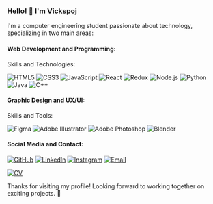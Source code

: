 ### Hello! 👋 I'm Vickspoj

I'm a computer engineering student passionate about technology, specializing in two main areas:

#### Web Development and Programming:

Skills and Technologies:

![HTML5](https://img.shields.io/badge/HTML5-E34F26?style=for-the-badge&logo=html5&logoColor=white)
![CSS3](https://img.shields.io/badge/CSS3-1572B6?style=for-the-badge&logo=css3&logoColor=white)
![JavaScript](https://img.shields.io/badge/JavaScript-F7DF1E?style=for-the-badge&logo=javascript&logoColor=black)
![React](https://img.shields.io/badge/React-61DAFB?style=for-the-badge&logo=react&logoColor=black)
![Redux](https://img.shields.io/badge/Redux-764ABC?style=for-the-badge&logo=redux&logoColor=white)
![Node.js](https://img.shields.io/badge/Node.js-339933?style=for-the-badge&logo=node-dot-js&logoColor=white)
![Python](https://img.shields.io/badge/Python-3776AB?style=for-the-badge&logo=python&logoColor=white)
![Java](https://img.shields.io/badge/Java-007396?style=for-the-badge&logo=java&logoColor=white)
![C++](https://img.shields.io/badge/C++-00599C?style=for-the-badge&logo=c%2B%2B&logoColor=white)

#### Graphic Design and UX/UI:

Skills and Tools:

![Figma](https://img.shields.io/badge/Figma-F24E1E?style=for-the-badge&logo=figma&logoColor=white)
![Adobe Illustrator](https://img.shields.io/badge/Adobe%20Illustrator-FF9A00?style=for-the-badge&logo=adobe-illustrator&logoColor=white)
![Adobe Photoshop](https://img.shields.io/badge/Adobe%20Photoshop-31A8FF?style=for-the-badge&logo=adobe-photoshop&logoColor=white)
![Blender](https://img.shields.io/badge/Blender-F5792A?style=for-the-badge&logo=blender&logoColor=white)

#### Social Media and Contact:

[![GitHub](https://img.shields.io/badge/GitHub-181717?style=for-the-badge&logo=github&logoColor=white)](https://github.com/Vickspoj)
[![LinkedIn](https://img.shields.io/badge/LinkedIn-0077B5?style=for-the-badge&logo=linkedin&logoColor=white)](https://www.linkedin.com/in/vicks-poj/)
[![Instagram](https://img.shields.io/badge/Instagram-E4405F?style=for-the-badge&logo=instagram&logoColor=white)](https://www.instagram.com/vicks.poj/)
[![Email](https://img.shields.io/badge/Email-D14836?style=for-the-badge&logo=gmail&logoColor=white)](mailto:vicks.poj@gmail.com)


[![CV](https://img.shields.io/badge/View%20CV-4285F4?style=for-the-badge&logo=google-drive&logoColor=white)](https://drive.google.com/file/d/1akqVSre2Gof6sHtqVAe42Kp3rJ3jbPt9/view?usp=sharing)

Thanks for visiting my profile! Looking forward to working together on exciting projects. 🚀

